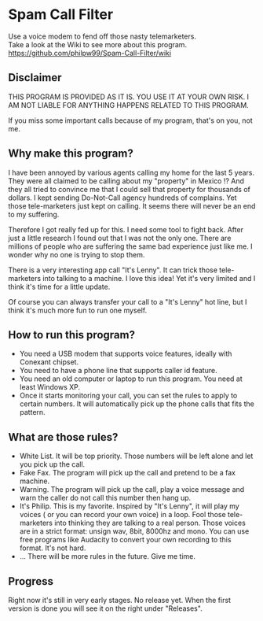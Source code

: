 # Spam Call Filter
Use a voice modem to fend off those nasty telemarketers.<br>
Take a look at the Wiki to see more about this program.<br>
https://github.com/philpw99/Spam-Call-Filter/wiki

## Disclaimer
THIS PROGRAM IS PROVIDED AS IT IS. YOU USE IT AT YOUR OWN RISK. I AM NOT LIABLE FOR ANYTHING HAPPENS RELATED TO THIS PROGRAM.<p>
If you miss some important calls because of my program, that's on you, not me.
## Why make this program?
I have been annoyed by various agents calling my home for the last 5 years. They were all claimed to be calling about my "property" in Mexico !? And they all tried to convince me that I could sell that property for thousands of dollars. I kept sending Do-Not-Call agency hundreds of complains. Yet those tele-marketers just kept on calling. It seems there will never be an end to my suffering.<p>
Therefore I got really fed up for this. I need some tool to fight back. After just a little research I found out that I was not the only one. There are millions of people who are suffering the same bad experience just like me. I wonder why no one is trying to stop them.<p>
There is a very interesting app call "It's Lenny". It can trick those tele-marketers into talking to a machine. I love this idea! Yet it's very limited and I think it's time for a little update.<p>
Of course you can always transfer your call to a "It's Lenny" hot line, but I think it's much more fun to run one myself.
## How to run this program?
* You need a USB modem that supports voice features, ideally with Conexant chipset.
* You need to have a phone line that supports caller id feature.
* You need an old computer or laptop to run this program. You need at least Windows XP.
* Once it starts monitoring your call, you can set the rules to apply to certain numbers. It will automatically pick up the phone calls that fits the pattern.
## What are those rules?
* White List. It will be top priority. Those numbers will be left alone and let you pick up the call.
* Fake Fax. The program will pick up the call and pretend to be a fax machine.
* Warning.  The program will pick up the call, play a voice message and warn the caller do not call this number then hang up.
* It's Philip. This is my favorite. Inspired by "It's Lenny", it will play my voices ( or you can record your own voice) in a loop. Fool those tele-marketers into thinking they are talking to a real person. Those voices are in a strict format: unsign wav, 8bit, 8000hz and mono. You can use free programs like Audacity to convert your own recording to this format. It's not hard.
* ... There will be more rules in the future. Give me time.

## Progress
Right now it's still in very early stages. No release yet. When the first version is done you will see it on the right under "Releases".
